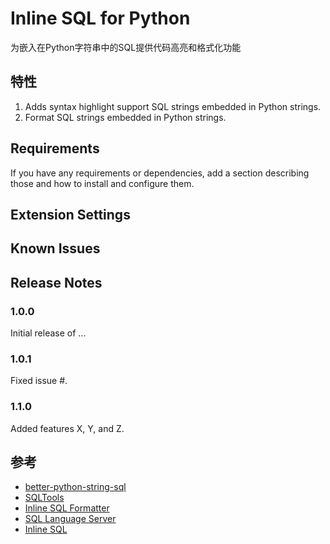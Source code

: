 # Inline SQL for Python

为嵌入在Python字符串中的SQL提供代码高亮和格式化功能

## 特性

1. Adds syntax highlight support SQL strings embedded in Python strings.
2. Format SQL strings embedded in Python strings.


## Requirements

If you have any requirements or dependencies, add a section describing those and how to install and configure them.

## Extension Settings


## Known Issues


## Release Notes

### 1.0.0

Initial release of ...

### 1.0.1

Fixed issue #.

### 1.1.0

Added features X, Y, and Z.

## 参考

- [better-python-string-sql](https://github.com/Submersible/better-python-string-sql)
- [SQLTools](https://github.com/mtxr/vscode-sqltools)
- [Inline SQL Formatter](https://github.com/vulkd/vscode-inline-sql-formatter)
- [SQL Language Server](https://github.com/joe-re/sql-language-server)
- [Inline SQL](https://github.com/barklan/inline_sql_syntax)
